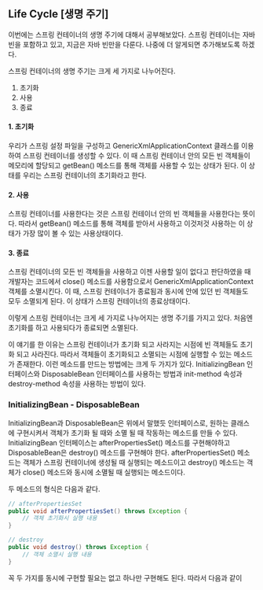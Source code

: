 ## Life Cycle [생명 주기]

이번에는 스프링 컨테이너의 생명 주기에 대해서 공부해보았다.
스프링 컨테이너는 자바 빈을 포함하고 있고, 지금은 자바 빈만을 다룬다.
나중에 더 알게되면 추가해보도록 하겠다.

스프링 컨테이너의 생명 주기는 크게 세 가지로 나누어진다.

1. 초기화
2. 사용
3. 종료

#### 1. 초기화

우리가 스프링 설정 파일을 구성하고 GenericXmlApplicationContext 클래스를 이용하여
스프링 컨테이너를 생성할 수 있다.
이 때 스프링 컨테이너 안의 모든 빈 객체들이 메모리에 할당되고 getBean() 메소드를 통해
객체를 사용할 수 있는 상태가 된다.
이 상태를 우리는 스프링 컨테이너의 초기화라고 한다.

#### 2. 사용

스프링 컨테이너를 사용한다는 것은 스프링 컨테이너 안의 빈 객체들을 사용한다는 뜻이다.
따라서 getBean() 메소드를 통해 객체를 받아서 사용하고 이것저것 사용하는
이 상태가 가장 많이 볼 수 있는 사용상태이다.

#### 3. 종료

스프링 컨테이너의 모든 빈 객체들을 사용하고 이젠 사용할 일이 없다고 판단하였을 때
개발자는 코드에서 close() 메소드를 사용함으로서 GenericXmlApplicationContext 객체를 소멸시킨다.
이 때, 스프링 컨테이너가 종료됨과 동시에 안에 있던 빈 객체들도 모두 소멸되게 된다.
이 상태가 스프링 컨테이너의 종료상태이다.



이렇게 스프링 컨테이너는 크게 세 가지로 나누어지는 생명 주기를 가지고 있다.
처음엔 초기화를 하고 사용되다가 종료되면 소멸된다.

이 얘기를 한 이유는 스프링 컨테이너가 초기화 되고 사라지는 시점에 빈 객체들도 초기화 되고 사라진다.
따라서 객체들이 초기화되고 소멸되는 시점에 실행할 수 있는 메소드가 존재한다.
이런 메소드를 만드는 방법에는 크게 두 가지가 있다.
InitializingBean 인터페이스와 DisposableBean 인터페이스를 사용하는 방법과
init-method 속성과 destroy-method 속성을 사용하는 방법이 있다.

### InitializingBean - DisposableBean

InitializingBean과 DisposableBean은 위에서 말했듯 인터페이스로,
원하는 클래스에 구현시켜서 객체가 초기화 될 때와 소멸 될 때 작동하는 메소드를 만들 수 있다.
InitializingBean 인터페이스는 afterPropertiesSet() 메소드를 구현해야하고
DisposableBean은 destroy() 메소드를 구현해야 한다.
afterPropertiesSet() 메소드는 객체가 스프링 컨테이너에 생성될 때 실행되는 메소드이고
destroy() 메소드는 객체가 close() 메소드와 동시에 소멸될 때 실행되는 메소드이다.

두 메소드의 형식은 다음과 같다.

```java
// afterPropertiesSet
public void afterPropertiesSet() throws Exception {
    // 객체 초기화시 실행 내용
}

// destroy
public void destroy() throws Exception {
    // 객체 소멸시 실행 내용
}
```

꼭 두 가지를 동시에 구현할 필요는 없고 하나만 구현해도 된다.
따라서 다음과 같이 
